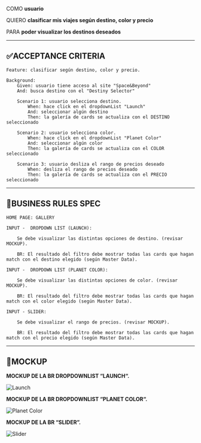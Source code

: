 COMO **usuario**

QUIERO **clasificar mis viajes según destino, color y precio**

PARA **poder visualizar los destinos deseados**

-----

## ✅ACCEPTANCE CRITERIA

    Feature: clasificar según destino, color y precio.

    Background:
        Given: usuario tiene acceso al site "Space&Beyond"
        And: busca destino con el "Destiny Selector"

        Scenario 1: usuario selecciona destino.
            When: hace click en el dropdownList "Launch"
            And: seleccionar algún destino
            Then: la galería de cards se actualiza con el DESTINO seleccionado

        Scenario 2: usuario selecciona color.
            When: hace click en el dropdownList "Planet Color"
            And: seleccionar algún color
            Then: la galería de cards se actualiza con el COLOR seleccionado

        Scenario 3: usuario desliza el rango de precios deseado
            When: desliza el rango de precios deseado
            Then: la galería de cards se actualiza con el PRECIO seleccionado

----

## 🚩BUSINESS RULES SPEC


    HOME PAGE: GALLERY

    INPUT -  DROPDOWN LIST (LAUNCH):

        Se debe visualizar las distintas opciones de destino. (revisar MOCKUP).

        BR: El resultado del filtro debe mostrar todas las cards que hagan match con el destino elegido (según Master Data).

    INPUT -  DROPDOWN LIST (PLANET COLOR):

        Se debe visualizar las distintas opciones de color. (revisar MOCKUP).

        BR: El resultado del filtro debe mostrar todas las cards que hagan match con el color elegido (según Master Data).

    INPUT - SLIDER:

        Se debe visualizar el rango de precios. (revisar MOCKUP).

        BR: El resultado del filtro debe mostrar todas las cards que hagan match con el precio elegido (según Master Data).

----

## 🎴MOCKUP


**MOCKUP DE LA BR DROPDOWNLIST “LAUNCH“.**

![Launch](image.png)

**MOCKUP DE LA BR DROPDOWNLIST “PLANET COLOR“.**

![Planet Color](image-1.png)

**MOCKUP DE LA BR “SLIDER”.**

![Slider](image-2.png)